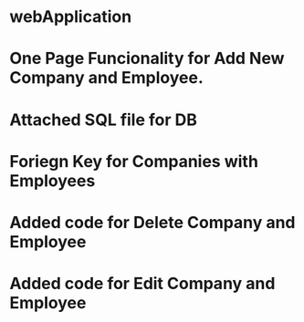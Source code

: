 # webApplication

# One Page Funcionality for Add New Company and Employee.
# Attached SQL file for DB
# Foriegn Key for Companies with Employees
# Added code for Delete Company and Employee
# Added code for Edit Company and Employee
